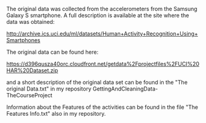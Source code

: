 The original data was collected from the accelerometers from the Samsung Galaxy S smartphone. 
A full description is available at the site where the data was obtained:

http://archive.ics.uci.edu/ml/datasets/Human+Activity+Recognition+Using+Smartphones

The original data can be found here:

https://d396qusza40orc.cloudfront.net/getdata%2Fprojectfiles%2FUCI%20HAR%20Dataset.zip 

and a short description of the original data set can be found in the "The original Data.txt"
in my repository GettingAndCleaningData-TheCourseProject

Information about the Features of the activities can be found in the file "The Features Info.txt"
also in my repository.
